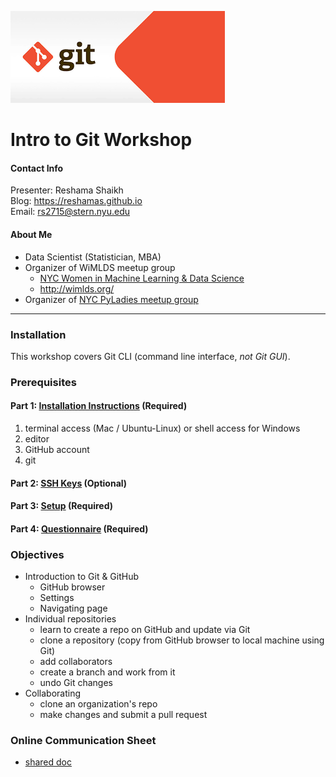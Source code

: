 ![git logo](images/git.png)

# Intro to Git Workshop

#### Contact Info
Presenter:  Reshama Shaikh  
Blog:  https://reshamas.github.io  
Email:   rs2715@stern.nyu.edu  

#### About Me
* Data Scientist (Statistician, MBA)
* Organizer of WiMLDS meetup group
     - [NYC Women in Machine Learning & Data Science](http://www.meetup.com/NYC-Women-in-Machine-Learning-Data-Science/)
     - http://wimlds.org/
* Organizer of [NYC PyLadies meetup group](https://www.meetup.com/NYC-PyLadies/)

---

### Installation
This workshop covers Git CLI (command line interface, *not Git GUI*).  

### Prerequisites

#### Part 1:  [Installation Instructions](/workflows/w_0_1_installs.md) (Required)
1.  terminal access (Mac / Ubuntu-Linux) or shell access for Windows
2.  editor
3.  GitHub account
4.  git 

#### Part 2:  [SSH Keys](/workflows/w_0_2_ssh.md) (Optional)

#### Part 3:  [Setup](/workflows/w_0_3_setup.md) (Required)

#### Part 4:  [Questionnaire](/workflows/w_0_4_questionnaire.md) (Required)


### Objectives
* Introduction to Git & GitHub
     - GitHub browser
     - Settings
     - Navigating page
* Individual repositories 
     - learn to create a repo on GitHub and update via Git
     - clone a repository (copy from GitHub browser to local machine using Git)
     - add collaborators 
     - create a branch and work from it
     - undo Git changes
* Collaborating
     - clone an organization's repo
     - make changes and submit a pull request
     
### Online Communication Sheet
* [shared doc](https://docs.google.com/document/d/1y5cuZW1M7uFTGou27zmRMRIok5javSQssqVvLU_apj4/edit?usp=sharing)

